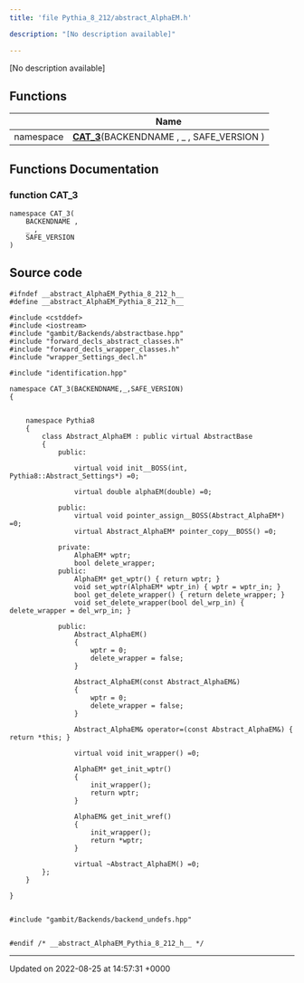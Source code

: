 ```yaml
---
title: 'file Pythia_8_212/abstract_AlphaEM.h'

description: "[No description available]"

---
```







[No description available]

## Functions

|                | Name           |
| -------------- | -------------- |
| namespace | **[CAT_3](/documentation/code/files/abstract__alphaem_8h/#function-cat)**(BACKENDNAME , _ , SAFE_VERSION ) |


## Functions Documentation

### function CAT_3

```
namespace CAT_3(
    BACKENDNAME ,
    _ ,
    SAFE_VERSION 
)
```




## Source code

```
#ifndef __abstract_AlphaEM_Pythia_8_212_h__
#define __abstract_AlphaEM_Pythia_8_212_h__

#include <cstddef>
#include <iostream>
#include "gambit/Backends/abstractbase.hpp"
#include "forward_decls_abstract_classes.h"
#include "forward_decls_wrapper_classes.h"
#include "wrapper_Settings_decl.h"

#include "identification.hpp"

namespace CAT_3(BACKENDNAME,_,SAFE_VERSION)
{
    
    
    namespace Pythia8
    {
        class Abstract_AlphaEM : public virtual AbstractBase
        {
            public:
    
                virtual void init__BOSS(int, Pythia8::Abstract_Settings*) =0;
    
                virtual double alphaEM(double) =0;
    
            public:
                virtual void pointer_assign__BOSS(Abstract_AlphaEM*) =0;
                virtual Abstract_AlphaEM* pointer_copy__BOSS() =0;
    
            private:
                AlphaEM* wptr;
                bool delete_wrapper;
            public:
                AlphaEM* get_wptr() { return wptr; }
                void set_wptr(AlphaEM* wptr_in) { wptr = wptr_in; }
                bool get_delete_wrapper() { return delete_wrapper; }
                void set_delete_wrapper(bool del_wrp_in) { delete_wrapper = del_wrp_in; }
    
            public:
                Abstract_AlphaEM()
                {
                    wptr = 0;
                    delete_wrapper = false;
                }
    
                Abstract_AlphaEM(const Abstract_AlphaEM&)
                {
                    wptr = 0;
                    delete_wrapper = false;
                }
    
                Abstract_AlphaEM& operator=(const Abstract_AlphaEM&) { return *this; }
    
                virtual void init_wrapper() =0;
    
                AlphaEM* get_init_wptr()
                {
                    init_wrapper();
                    return wptr;
                }
    
                AlphaEM& get_init_wref()
                {
                    init_wrapper();
                    return *wptr;
                }
    
                virtual ~Abstract_AlphaEM() =0;
        };
    }
    
}


#include "gambit/Backends/backend_undefs.hpp"


#endif /* __abstract_AlphaEM_Pythia_8_212_h__ */
```


-------------------------------

Updated on 2022-08-25 at 14:57:31 +0000
